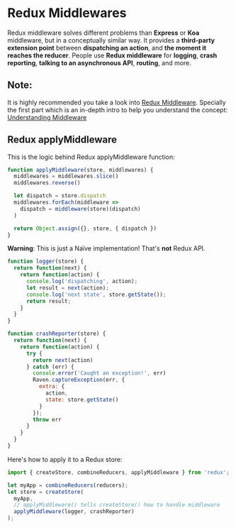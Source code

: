 # Redux Middlewares

Redux middleware solves different problems than __Express__ or __Koa__ middleware, but in a conceptually similar way.
It provides a __third-party extension point__ between __dispatching an action__, and __the moment it reaches the reducer__.
People use __Redux middleware__ for __logging__, __crash reporting__, __talking to an asynchronous API__, __routing__,
and more.

## Note:
It is highly recommended you take a look into [Redux Middleware](http://redux.js.org/docs/advanced/Middleware.html).
Specially the first part which is an in-depth intro to help you understand the concept: [Understanding Middleware](http://redux.js.org/docs/advanced/Middleware.html#understanding-middleware)

## Redux applyMiddleware
This is the logic behind Redux applyMiddleware function:
```javascript
function applyMiddleware(store, middlewares) {
  middlewares = middlewares.slice()
  middlewares.reverse()

  let dispatch = store.dispatch
  middlewares.forEach(middleware =>
    dispatch = middleware(store)(dispatch)
  )

  return Object.assign({}, store, { dispatch })
}
```

__Warning__: This is just a Naïve implementation! That's __not__ Redux API.

```javascript
function logger(store) {
  return function(next) {
    return function(action) {
      console.log('dispatching', action);
      let result = next(action);
      console.log('next state', store.getState());
      return result;
    }
  }
}

function crashReporter(store) {
  return function(next) {
    return function(action) {
      try {
        return next(action)
      } catch (err) {
        console.error('Caught an exception!', err)
        Raven.captureException(err, {
          extra: {
            action,
            state: store.getState()
          }
        });
        throw err
      }
    }
  }
}
```

Here's how to apply it to a Redux store:

```javascript
import { createStore, combineReducers, applyMiddleware } from 'redux';

let myApp = combineReducers(reducers);
let store = createStore(
  myApp,
  // applyMiddleware() tells createStore() how to handle middleware
  applyMiddleware(logger, crashReporter)
);
```